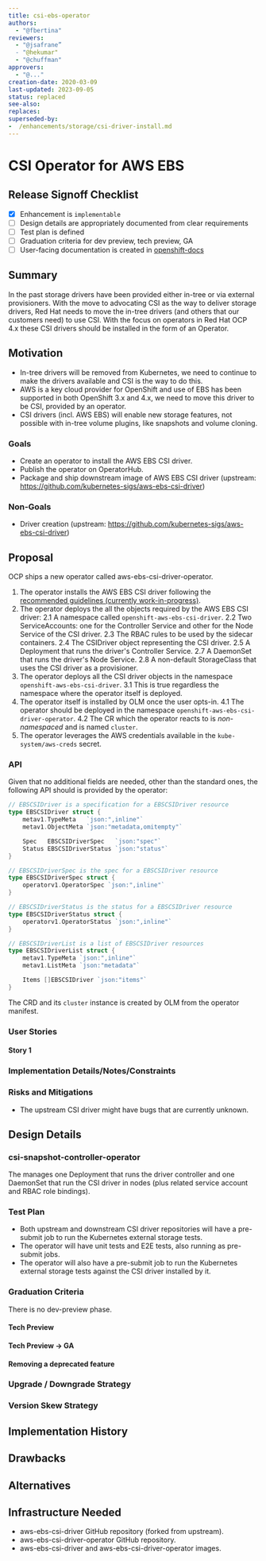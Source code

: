 ```yaml
---
title: csi-ebs-operator
authors:
  - "@fbertina"
reviewers:
  - "@jsafrane”
  - "@hekumar"
  - "@chuffman"
approvers:
  - "@..."
creation-date: 2020-03-09
last-updated: 2023-09-05
status: replaced
see-also:
replaces:
superseded-by:
-  /enhancements/storage/csi-driver-install.md
---
```


# CSI Operator for AWS EBS

## Release Signoff Checklist

- [x] Enhancement is `implementable`
- [ ] Design details are appropriately documented from clear requirements
- [ ] Test plan is defined
- [ ] Graduation criteria for dev preview, tech preview, GA
- [ ] User-facing documentation is created in [openshift-docs](https://github.com/openshift/openshift-docs/)

## Summary

In the past storage drivers have been provided either in-tree or via external provisioners. With the move to advocating CSI as the way to deliver storage drivers, Red Hat needs to move the in-tree drivers (and others that our customers need) to use CSI. With the focus on operators in Red Hat OCP 4.x these CSI drivers should be installed in the form of an Operator.

## Motivation

* In-tree drivers will be removed from Kubernetes, we need to continue to make the drivers available and CSI is the way to do this.
* AWS is a key cloud provider for OpenShift and use of EBS has been supported in both OpenShift 3.x and 4.x, we need to move this driver to be CSI, provided by an operator.
* CSI drivers (incl. AWS EBS) will enable new storage features, not possible with in-tree volume plugins, like snapshots and volume cloning.

### Goals

* Create an operator to install the AWS EBS CSI driver.
* Publish the operator on OperatorHub.
* Package and ship downstream image of AWS EBS CSI driver (upstream: https://github.com/kubernetes-sigs/aws-ebs-csi-driver)

### Non-Goals

* Driver creation (upstream: https://github.com/kubernetes-sigs/aws-ebs-csi-driver)

## Proposal

OCP ships a new operator called aws-ebs-csi-driver-operator.

1. The operator installs the AWS EBS CSI driver following the [recommended guidelines (currently work-in-progress)](https://github.com/openshift/enhancements/pull/139/files).
2. The operator deploys the all the objects required by the AWS EBS CSI driver:
   2.1 A namespace called `openshift-aws-ebs-csi-driver`.
   2.2 Two ServiceAccounts: one for the Controller Service and other for the Node Service of the CSI driver.
   2.3 The RBAC rules to be used by the sidecar containers.
   2.4 The CSIDriver object representing the CSI driver.
   2.5 A Deployment that runs the driver's Controller Service.
   2.7 A DaemonSet that runs the driver's Node Service.
   2.8 A non-default StorageClass that uses the CSI driver as a provisioner.
3. The operator deploys all the CSI driver objects in the namespace `openshift-aws-ebs-csi-driver`.
   3.1 This is true regardless the namespace where the operator itself is deployed.
4. The operator itself is installed by OLM once the user opts-in.
   4.1 The operator should be deployed in the namespace `openshift-aws-ebs-csi-driver-operator`.
   4.2 The CR which the operator reacts to is *non-namespaced* and is named `cluster`.
5. The operator leverages the AWS credentials available in the `kube-system/aws-creds` secret.

### API

Given that no additional fields are needed, other than the standard ones, the following API should is provided by the operator:

```go
// EBSCSIDriver is a specification for a EBSCSIDriver resource
type EBSCSIDriver struct {
	metav1.TypeMeta   `json:",inline"`
	metav1.ObjectMeta `json:"metadata,omitempty"`

	Spec   EBSCSIDriverSpec   `json:"spec"`
	Status EBSCSIDriverStatus `json:"status"`
}

// EBSCSIDriverSpec is the spec for a EBSCSIDriver resource
type EBSCSIDriverSpec struct {
	operatorv1.OperatorSpec `json:",inline"`
}

// EBSCSIDriverStatus is the status for a EBSCSIDriver resource
type EBSCSIDriverStatus struct {
	operatorv1.OperatorStatus `json:",inline"`
}

// EBSCSIDriverList is a list of EBSCSIDriver resources
type EBSCSIDriverList struct {
	metav1.TypeMeta `json:",inline"`
	metav1.ListMeta `json:"metadata"`

	Items []EBSCSIDriver `json:"items"`
}
```

The CRD and its `cluster` instance is created by OLM from the operator manifest.


### User Stories

#### Story 1

### Implementation Details/Notes/Constraints

### Risks and Mitigations

* The upstream CSI driver might have bugs that are currently unknown.

## Design Details

### csi-snapshot-controller-operator

The manages one Deployment that runs the driver controller and one DaemonSet that run the CSI driver in nodes (plus related service account and RBAC role bindings).

### Test Plan

* Both upstream and downstream CSI driver repositories will have a pre-submit job to run the Kubernetes external storage tests.
* The operator will have unit tests and E2E tests, also running as pre-submit jobs.
* The operator will also have a pre-submit job to run the Kubernetes external storage tests against the CSI driver installed by it.

### Graduation Criteria

There is no dev-preview phase.

#### Tech Preview

#### Tech Preview -> GA

#### Removing a deprecated feature

### Upgrade / Downgrade Strategy

### Version Skew Strategy

## Implementation History

## Drawbacks

## Alternatives

## Infrastructure Needed

* aws-ebs-csi-driver GitHub repository (forked from upstream).
* aws-ebs-csi-driver-operator GitHub repository.
* aws-ebs-csi-driver and aws-ebs-csi-driver-operator images.
